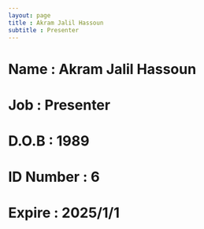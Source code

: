 ```yaml
---
layout: page
title : Akram Jalil Hassoun
subtitle : Presenter
---
```

# Name : Akram Jalil Hassoun 
# Job : Presenter
# D.O.B : 1989
# ID Number : 6
# Expire : 2025/1/1
